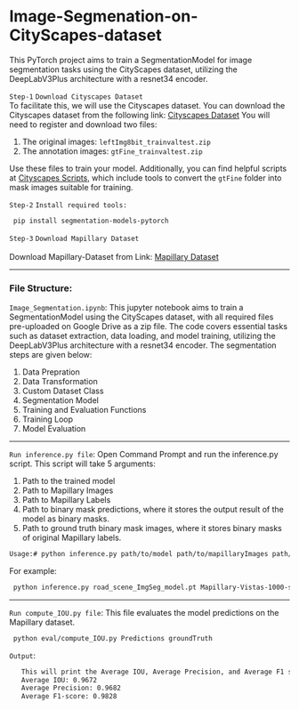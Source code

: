 # Image-Segmenation-on-CityScapes-dataset
This PyTorch project aims to train a SegmentationModel for image segmentation tasks using the CityScapes dataset, utilizing the DeepLabV3Plus architecture with a resnet34 encoder.

`Step-1`
`Download Cityscapes Dataset`<br>
To facilitate this, we will use the Cityscapes dataset. You can download the Cityscapes dataset from the following link:
[Cityscapes Dataset](https://www.cityscapes-dataset.com/)
You will need to register and download two files:
1. The original images: `leftImg8bit_trainvaltest.zip`
2. The annotation images: `gtFine_trainvaltest.zip`

Use these files to train your model. Additionally, you can find helpful scripts at [Cityscapes Scripts](https://github.com/mcordts/cityscapesScripts.git), which include tools to convert the `gtFine` folder into mask images suitable for training.

 `Step-2`
 `Install required tools:`
 ```sh
  pip install segmentation-models-pytorch
 ```
 `Step-3`
 `Download Mapillary Dataset`
 <br><br>
  Download Mapillary-Dataset from Link: [Mapillary Dataset](https://faubox.rrze.uni-erlangen.de/getlink/fiCSvMhvKMiUox3LTMayzG/Mapillary-Vistas-1000-sidewalks.7z)
<hr>

### File Structure:
`Image_Segmentation.ipynb`: This jupyter notebook aims to train a SegmentationModel using the CityScapes dataset, with all required files pre-uploaded on Google Drive as a zip file. The code covers essential tasks such as dataset extraction, data loading, and model training, utilizing the DeepLabV3Plus architecture with a resnet34 encoder.
The segmentation steps are given below:
1. Data Prepration
2. Data Transformation
3. Custom Dataset Class
4. Segmentation Model
5. Training and Evaluation Functions
6. Training Loop
7. Model Evaluation
<hr>

 `Run inference.py file`: 
 Open Command Prompt and run the inference.py script. This script will take 5 arguments:
 1. Path to the trained model
 2. Path to Mapillary Images
 3. Path to Mapillary Labels
 4. Path to binary mask predictions, where it stores the output result of the model as binary masks.
 5. Path to ground truth binary mask images, where it stores binary masks of original Mapillary labels.
 ```sh
Usage:# python inference.py path/to/model path/to/mapillaryImages path/to/mapillaryLabels OutputPath/to/binaryPredictions OutputPath/to/groundTruth
```
For example:
 ```sh
  python inference.py road_scene_ImgSeg_model.pt Mapillary-Vistas-1000-sidewalks\testing\images Mapillary-Vistas-1000-sidewalks\testing\labels Predictions groundTruth
  ```
<hr>

 `Run compute_IOU.py file`: This file evaluates the model predictions on the Mapillary dataset.
 ```sh
  python eval/compute_IOU.py Predictions groundTruth 
  ```

 `Output`:
 ```sh
    This will print the Average IOU, Average Precision, and Average F1 score.
    Average IOU: 0.9672
    Average Precision: 0.9682
    Average F1-score: 0.9828
  ```

